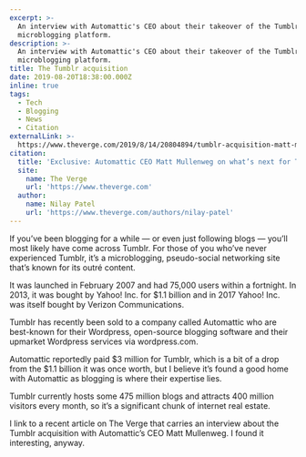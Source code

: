 ```yaml
---
excerpt: >-
  An interview with Automattic's CEO about their takeover of the Tumblr
  microblogging platform.
description: >-
  An interview with Automattic's CEO about their takeover of the Tumblr
  microblogging platform.
title: The Tumblr acquisition
date: 2019-08-20T18:38:00.000Z
inline: true
tags:
  - Tech
  - Blogging
  - News
  - Citation
externalLink: >-
  https://www.theverge.com/2019/8/14/20804894/tumblr-acquisition-matt-mullenweg-ceo-automattic-wordpress-verizon-changes-vergecast
citation:
  title: 'Exclusive: Automattic CEO Matt Mullenweg on what’s next for Tumblr'
  site:
    name: The Verge
    url: 'https://www.theverge.com'
  author:
    name: Nilay Patel
    url: 'https://www.theverge.com/authors/nilay-patel'
---
```

If you’ve been blogging for a while — or even just following blogs — you’ll most likely have come across Tumblr. For those of you who’ve never experienced Tumblr, it’s a microblogging, pseudo-social networking site that’s known for its outré content.

It was launched in February 2007 and had 75,000 users within a fortnight. In 2013, it was bought by Yahoo! Inc. for $1.1 billion and in 2017 Yahoo! Inc. was itself bought by Verizon Communications.

Tumblr has recently been sold to a company called Automattic who are best-known for their Wordpress, open-source blogging software and their upmarket Wordpress services via wordpress.com.

Automattic reportedly paid $3 million for Tumblr, which is a bit of a drop from the $1.1 billion it was once worth, but I believe it’s found a good home with Automattic as blogging is where their expertise lies.

Tumblr currently hosts some 475 million blogs and attracts 400 million visitors every month, so it’s a significant chunk of internet real estate.

I link to a recent article on The Verge that carries an interview about the Tumblr acquisition with Automattic’s CEO Matt Mullenweg. I found it interesting, anyway.




